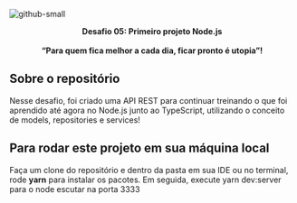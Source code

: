 
![github-small](https://miro.medium.com/max/1000/1*-_JN8MPndFy7Wksb90Rc_A.jpeg)

<p align="center">
  <b>Desafio 05: Primeiro projeto Node.js</b><br><br>
  <b>“Para quem fica melhor a cada dia, ficar pronto é utopia”!</b>
</p>

## Sobre o repositório

Nesse desafio, foi criado uma API REST para continuar treinando o que foi aprendido até agora no Node.js junto ao TypeScript, utilizando o conceito de models, repositories e services! 


## Para rodar este projeto em sua máquina local

Faça um clone do repositório e dentro da pasta em sua IDE ou no terminal, rode **yarn** para instalar os pacotes. Em seguida, execute yarn dev:server para o node escutar na porta 3333
